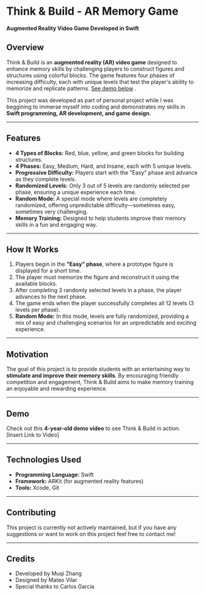 # **Think & Build - AR Memory Game**  
**Augmented Reality Video Game Developed in Swift**  

## **Overview**  
Think & Build is an **augmented reality (AR) video game** designed to enhance memory skills by challenging players to construct figures and structures using colorful blocks. The game features four phases of increasing difficulty, each with unique levels that test the player's ability to memorize and replicate patterns. [See demo below](#demo) .

This project was developed as part of personal project while I was beggining to immerse myself into coding and demonstrates my skills in **Swift programming, AR development, and game design**.  

---

## **Features**  
- **4 Types of Blocks:** Red, blue, yellow, and green blocks for building structures.  
- **4 Phases:** Easy, Medium, Hard, and Insane, each with 5 unique levels.  
- **Progressive Difficulty:** Players start with the "Easy" phase and advance as they complete levels.  
- **Randomized Levels:** Only 3 out of 5 levels are randomly selected per phase, ensuring a unique experience each time.  
- **Random Mode:** A special mode where levels are completely randomized, offering unpredictable difficulty—sometimes easy, sometimes very challenging.  
- **Memory Training:** Designed to help students improve their memory skills in a fun and engaging way.  

---

## **How It Works**  
1. Players begin in the **"Easy" phase**, where a prototype figure is displayed for a short time.  
2. The player must memorize the figure and reconstruct it using the available blocks.  
3. After completing 3 randomly selected levels in a phase, the player advances to the next phase.  
4. The game ends when the player successfully completes all 12 levels (3 levels per phase).  
5. **Random Mode:** In this mode, levels are fully randomized, providing a mix of easy and challenging scenarios for an unpredictable and exciting experience.  

---

## **Motivation**  
The goal of this project is to provide students with an entertaining way to **stimulate and improve their memory skills**. By encouraging friendly competition and engagement, Think & Build aims to make memory training an enjoyable and rewarding experience.  

---

## **Demo**  <a name="demo"></a> 
Check out this **4-year-old demo video** to see Think & Build in action:  
[Insert Link to Video]  

---

## **Technologies Used**  
- **Programming Language:** Swift  
- **Framework:** ARKit (for augmented reality features)  
- **Tools:** Xcode, Git  

---

## **Contributing**  
This project is currently not actively maintained, but if you have any suggestions or want to work on this project feel free to contact me!

---

## **Credits**  
- Developed by Muqi Zhang
- Designed by Mateo Vilar
- Special thanks to Carlos García 
